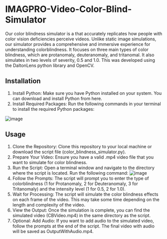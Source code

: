 # IMAGPRO-Video-Color-Blind-Simulator

Our color blindness simulator is a  that accurately replicates how people with color vision deficiencies perceive videos. Unlike static image simulations, our simulator provides a comprehensive and immersive experience for understanding colorblindness. It focuses on three main types of color blindness, which are protanomaly, deuteranomaly, and tritanomal. It also simulates in two levels of severity, 0.5 and 1.0. This was developed using the DaltonLens python library and OpenCV. 

## Installation
1. Install Python: Make sure you have Python installed on your system. You can download and install Python from here.
2. Install Required Packages: Run the following commands in your terminal to install the required Python packages:

![image](https://github.com/ErnestLontoc/IMAGPRO-Video-Color-Blind-Simulator/assets/104815584/bd85955c-1c2f-4ab2-bb35-31d8beeed326)


## Usage
1. Clone the Repository: Clone this repository to your local machine or download the script file (color_blindness_simulator.py).
2. Prepare Your Video: Ensure you have a valid .mp4 video file that you want to simulate for color blindness.
3. Run the Script: Open a terminal window and navigate to the directory where the script is located. Run the following command:
![image](https://github.com/ErnestLontoc/IMAGPRO-Video-Color-Blind-Simulator/assets/104815584/75a91f84-7856-40b0-a1fb-a1b4c483c2cc)
4. Follow the Prompts: The script will prompt you to enter the type of colorblindness (1 for Protanomaly, 2 for Deuteranomaly, 3 for Tritanomaly) and the intensity level (1 for 0.5, 2 for 1.0).
5. Wait for Processing: The script will simulate the color blindness effects on each frame of the video. This may take some time depending on the length and complexity of the video.
6. View the Output: Once the simulation is complete, you can find the simulated video (CBVideo.mp4) in the same directory as the script.
7. Optional: Add Audio: If you want to add audio to the simulated video, follow the prompts at the end of the script. The final video with audio will be saved as OutputWithAudio.mp4.
